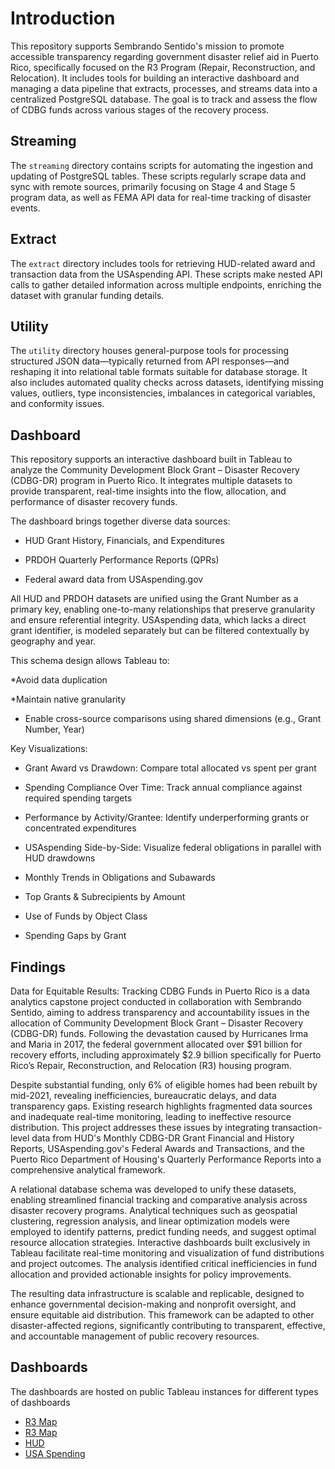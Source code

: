 # Introduction 
This repository supports Sembrando Sentido's mission to promote accessible transparency regarding government disaster relief aid in Puerto Rico, specifically focused on the R3 Program (Repair, Reconstruction, and Relocation). It includes tools for building an interactive dashboard and managing a data pipeline that extracts, processes, and streams data into a centralized PostgreSQL database. The goal is to track and assess the flow of CDBG funds across various stages of the recovery process.

## Streaming

The ```streaming``` directory contains scripts for automating the ingestion and updating of PostgreSQL tables. These scripts regularly scrape data and sync with remote sources, primarily focusing on Stage 4 and Stage 5 program data, as well as FEMA API data for real-time tracking of disaster events. 

## Extract

The ```extract``` directory includes tools for retrieving HUD-related award and transaction data from the USAspending API. These scripts make nested API calls to gather detailed information across multiple endpoints, enriching the dataset with granular funding details.

## Utility

The ```utility``` directory houses general-purpose tools for processing structured JSON data—typically returned from API responses—and reshaping it into relational table formats suitable for database storage. It also includes automated quality checks across datasets, identifying missing values, outliers, type inconsistencies, imbalances in categorical variables, and conformity issues.

## Dashboard
This repository supports an interactive dashboard built in Tableau to analyze the Community Development Block Grant – Disaster Recovery (CDBG-DR) program in Puerto Rico. It integrates multiple datasets to provide transparent, real-time insights into the flow, allocation, and performance of disaster recovery funds.

The dashboard brings together diverse data sources:

* HUD Grant History, Financials, and Expenditures

* PRDOH Quarterly Performance Reports (QPRs)

* Federal award data from USAspending.gov

All HUD and PRDOH datasets are unified using the Grant Number as a primary key, enabling one-to-many relationships that preserve granularity and ensure referential integrity. USAspending data, which lacks a direct grant identifier, is modeled separately but can be filtered contextually by geography and year.

This schema design allows Tableau to:

*Avoid data duplication

*Maintain native granularity

* Enable cross-source comparisons using shared dimensions (e.g., Grant Number, Year)

Key Visualizations:

* Grant Award vs Drawdown: Compare total allocated vs spent per grant

* Spending Compliance Over Time: Track annual compliance against required spending targets

* Performance by Activity/Grantee: Identify underperforming grants or concentrated expenditures

* USAspending Side-by-Side: Visualize federal obligations in parallel with HUD drawdowns

* Monthly Trends in Obligations and Subawards

* Top Grants & Subrecipients by Amount

* Use of Funds by Object Class

* Spending Gaps by Grant

## Findings


Data for Equitable Results: Tracking CDBG Funds in Puerto Rico is a data analytics capstone project conducted in collaboration with Sembrando Sentido, aiming to address transparency and accountability issues in the allocation of Community Development Block Grant – Disaster Recovery (CDBG-DR) funds. Following the devastation caused by Hurricanes Irma and Maria in 2017, the federal government allocated over $91 billion for recovery efforts, including approximately $2.9 billion specifically for Puerto Rico’s Repair, Reconstruction, and Relocation (R3) housing program. 

Despite substantial funding, only 6% of eligible homes had been rebuilt by mid-2021, revealing inefficiencies, bureaucratic delays, and data transparency gaps. Existing research highlights fragmented data sources and inadequate real-time monitoring, leading to ineffective resource distribution. This project addresses these issues by integrating transaction-level data from HUD's Monthly CDBG-DR Grant Financial and History Reports, USAspending.gov's Federal Awards and Transactions, and the Puerto Rico Department of Housing's Quarterly Performance Reports into a comprehensive analytical framework. 

A relational database schema was developed to unify these datasets, enabling streamlined financial tracking and comparative analysis across disaster recovery programs. Analytical techniques such as geospatial clustering, regression analysis, and linear optimization models were employed to identify patterns, predict funding needs, and suggest optimal resource allocation strategies. Interactive dashboards built exclusively in Tableau facilitate real-time monitoring and visualization of fund distributions and project outcomes. The analysis identified critical inefficiencies in fund allocation and provided actionable insights for policy improvements. 

The resulting data infrastructure is scalable and replicable, designed to enhance governmental decision-making and nonprofit oversight, and ensure equitable aid distribution. This framework can be adapted to other disaster-affected regions, significantly contributing to transparent, effective, and accountable management of public recovery resources.

## Dashboards
The dashboards are hosted on public Tableau instances for different types of dashboards 
* [R3 Map](https://public.tableau.com/app/profile/biswajith.yetukuri/viz/R3_17458994342260/Dashboard1)
* [R3 Map](https://public.tableau.com/app/profile/biswajith.yetukuri/viz/R3_17458994342260/Dashboard1)
* [HUD](https://public.tableau.com/app/profile/sai.dhanush.sreedharagatta5960/viz/HUDDashboard/Dashboard1?publish=yes)
* [USA Spending](https://public.tableau.com/app/profile/sai.dhanush.sreedharagatta5960/viz/USASpending_1/Dashboard1?publish=yes)
  
